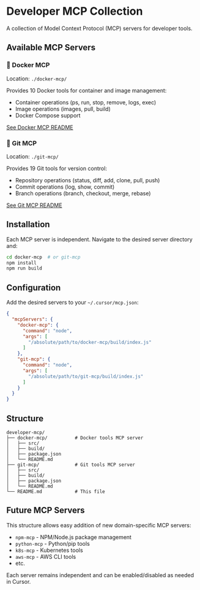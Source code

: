 # Developer MCP Collection

A collection of Model Context Protocol (MCP) servers for developer tools.

## Available MCP Servers

### 🐳 Docker MCP
Location: `./docker-mcp/`

Provides 10 Docker tools for container and image management:
- Container operations (ps, run, stop, remove, logs, exec)
- Image operations (images, pull, build)
- Docker Compose support

[See Docker MCP README](./docker-mcp/README.md)

### 🔧 Git MCP
Location: `./git-mcp/`

Provides 19 Git tools for version control:
- Repository operations (status, diff, add, clone, pull, push)
- Commit operations (log, show, commit)
- Branch operations (branch, checkout, merge, rebase)

[See Git MCP README](./git-mcp/README.md)

## Installation

Each MCP server is independent. Navigate to the desired server directory and:

```bash
cd docker-mcp  # or git-mcp
npm install
npm run build
```

## Configuration

Add the desired servers to your `~/.cursor/mcp.json`:

```json
{
  "mcpServers": {
    "docker-mcp": {
      "command": "node",
      "args": [
        "/absolute/path/to/docker-mcp/build/index.js"
      ]
    },
    "git-mcp": {
      "command": "node",
      "args": [
        "/absolute/path/to/git-mcp/build/index.js"
      ]
    }
  }
}
```

## Structure

```
developer-mcp/
├── docker-mcp/          # Docker tools MCP server
│   ├── src/
│   ├── build/
│   ├── package.json
│   └── README.md
├── git-mcp/             # Git tools MCP server
│   ├── src/
│   ├── build/
│   ├── package.json
│   └── README.md
└── README.md            # This file
```

## Future MCP Servers

This structure allows easy addition of new domain-specific MCP servers:
- `npm-mcp` - NPM/Node.js package management
- `python-mcp` - Python/pip tools
- `k8s-mcp` - Kubernetes tools
- `aws-mcp` - AWS CLI tools
- etc.

Each server remains independent and can be enabled/disabled as needed in Cursor.